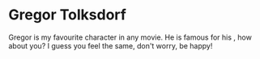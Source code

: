 # Gregor Tolksdorf
Gregor is my favourite character in any movie. He is famous for his , how about you? I guess you feel the same, don't worry, be happy!
